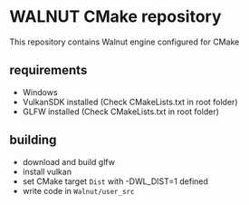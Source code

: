 # WALNUT CMake repository
This repository contains Walnut engine configured for CMake

## requirements
- Windows
- VulkanSDK installed (Check CMakeLists.txt in root folder)
- GLFW installed (Check CMakeLists.txt in root folder)

## building
- download and build glfw
- install vulkan
- set CMake target ```Dist``` with -DWL_DIST=1 defined
- write code in ```Walnut/user_src```

